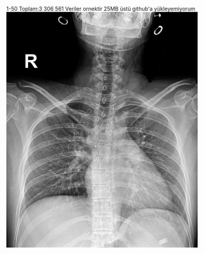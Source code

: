 1-50 Toplam:3 306 561
Veriler ornektir 25MB üstü github'a yükleyemiyorum
![Tugba Kavaklı](https://raw.githubusercontent.com/probelhacker/probel_pacs_leak_3m/refs/heads/main/TUGBA_KAVAKLI_jpg_39aa0f67-a24a-43a4-8179-672407f232a3/1.2.826.0.1.3680043.2.876.7633.1.5.1.20250404023841.1.4881/1.2.826.0.1.3680043.2.876.7633.1.5.1.20250404023932.2.650.jpg)
